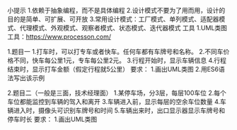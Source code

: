 小提示
    1.依赖于抽象编程，而不是具体编程
    2.设计模式不要为了用而用，设计的目的是简单、可扩展、可开放
    3.常用设计模式：工厂模式、单列模式、适配器模式、代理模式、外观模式、观察者模式、状态模式、迭代器模式
工具
    1.UML类图工具：https://www.processon.com/

1.题目一
    1.打车时，可以打专车或者快车。任何车都有车牌号和名称。
    2.不同车价格不同，快车每公里1元，专车每公里2元。
    3.行程开始时，显示车辆信息
    4.行程结束时，显示打车金额（假定行程就5公里）
    要求：
        1.画出UML类图
        2.用ES6语法写出该示例

2.题目二（一般是三面，技术经理面）
    1.某停车场，分3层，每层100车位
    2.每个车位都能监控到车辆的驾入和离开
    3.车辆进入前，显示每层的空余车位数量
    4.车辆进入时，摄像头可识别车牌号和时间
    5.车辆出来时，出口显示器显示车牌号和停车时长
    要求：
        1.画出UML类图
